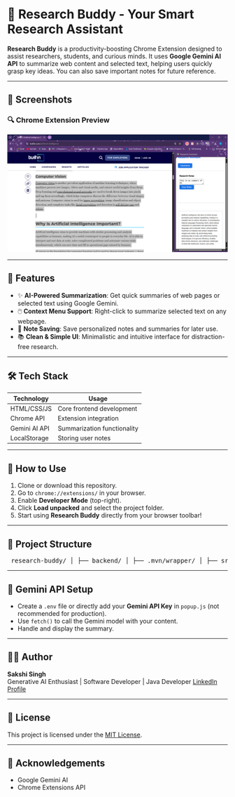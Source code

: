 # 🧠 Research Buddy - Your Smart Research Assistant

**Research Buddy** is a productivity-boosting Chrome Extension designed to assist researchers, students, and curious minds. It uses **Google Gemini AI API** to summarize web content and selected text, helping users quickly grasp key ideas. You can also save important notes for future reference.

---


## 📸 Screenshots

### 🔍 Chrome Extension Preview

![Summarize Tab](./screenshots/research-assistant.png)

---

## 🚀 Features

- ✨ **AI-Powered Summarization**: Get quick summaries of web pages or selected text using Google Gemini.
- 🖱️ **Context Menu Support**: Right-click to summarize selected text on any webpage.
- 💾 **Note Saving**: Save personalized notes and summaries for later use.
- 📚 **Clean & Simple UI**: Minimalistic and intuitive interface for distraction-free research.

---

## 🛠️ Tech Stack

| Technology      | Usage                       |
|-----------------|-----------------------------|
| HTML/CSS/JS     | Core frontend development   |
| Chrome API      | Extension integration       |
| Gemini AI API   | Summarization functionality |
| LocalStorage    | Storing user notes          |



---

## 🧪 How to Use

1. Clone or download this repository.
2. Go to `chrome://extensions/` in your browser.
3. Enable **Developer Mode** (top-right).
4. Click **Load unpacked** and select the project folder.
5. Start using **Research Buddy** directly from your browser toolbar!

---

## 📁 Project Structure

<pre> research-buddy/ │ ├── backend/ │ ├── .mvn/wrapper/ │ ├── src/ │ ├── .gitattributes │ ├── .gitignore │ ├── mvnw │ ├── mvnw.cmd │ └── pom.xml │ ├── frontend/ │ ├── background.js │ ├── manifest.json │ ├── sidepanel.css │ ├── sidepanel.html │ ├── sidepanel.js │ └── research-assistant.png </pre>


---

## 🔐 Gemini API Setup

- Create a `.env` file or directly add your **Gemini API Key** in `popup.js` (not recommended for production).
- Use `fetch()` to call the Gemini model with your content.
- Handle and display the summary.

---

## 👩‍💻 Author

**Sakshi Singh**  
Generative AI Enthusiast | Software Developer | Java Developer 
[LinkedIn Profile](https://www.linkedin.com/in/sakshi-amit-singh/)

---

## 📄 License

This project is licensed under the [MIT License](LICENSE).

---

## 🙌 Acknowledgements

- Google Gemini AI
- Chrome Extensions API
